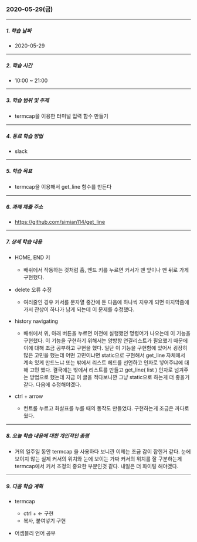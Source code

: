 ### 2020-05-29(금)
-----
##### 1. 학습 날짜
- 2020-05-29

-----
##### 2. 학습 시간
- 10:00 ~ 21:00

-----
##### 3. 학습 범위 및 주제
- termcap을 이용한 터미널 입력 함수 만들기

-----
##### 4. 동료 학습 방법
- slack

-----
##### 5. 학습 목표
- termcap을 이용해서 get_line 함수를 만든다

-----
##### 6. 과제 제출 주소
- https://github.com/simian114/get_line

-----
##### 7. 상세 학습 내용
- HOME, END 키
    - 배쉬에서 작동하는 것처럼 홈, 엔드 키를 누르면 커서가 맨 앞이나 맨 뒤로 가게 구현했다.

- delete 오류 수정
    - 여러줄인 경우 커서를 문자열 중간에 둔 다음에 하나씩 지우게 되면 마지막즘에 가서 잔상이 하나가 남게 되는데 이 문제를 수정했다.

- history navigating
    - 배쉬에서 위, 아래 버튼을 누르면 이전에 실행했던 명령어가 나오는데 이 기능을 구현했다. 이 기능을 구현하기 위해서는 양방향 연결리스트가 필요했기 때문에 이에 대해 조금 공부하고 구현을 했다. 일단 이 기능을 구현함에 있어서 굉장히 많은 고민을 했는데 어떤 고민이냐면 static으로 구현해서 get_line 자체에서 계속 있게 만드느냐 또는 밖에서 리스트 헤드를 선언하고 인자로 넣어주냐에 대해 고민 했다. 결국에는 밖에서 리스트를 만들고 get_line( list ) 인자로 넘겨주는 방법으로 했는데 지금 이 글을 적다보니깐 그냥 static으로 하는게 더 좋을거같다. 다음에 수정해야겠다.

- ctrl + arrow
    - 컨트롤 누르고 화살표를 누를 때의 동작도 만들었다. 구현하는게 조금은 까다로웠다.

-----
##### 8. 오늘 학습 내용에 대한 개인적인 총평
- 거의 일주일 동안 termcap 을 사용하다 보니깐 이제는 조금 감이 잡힌거 같다. 눈에 보이지 않는 실제 커서의 위치와 눈에 보이는 가짜 커서의 위치를 잘 구분하는게 termcap에서 커서 조정의 중요한 부분인것 같다. 내일은 더 화이팅 해야겠다.

-----
##### 9. 다음 학습 계획
- termcap
    - ctrl + <- 구현
    - 복사, 붙여넣기 구현

- 어셈블리 언어 공부
